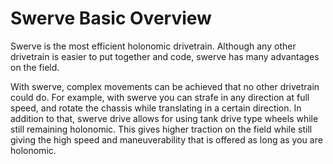 # Swerve Basic Overview

Swerve is the most efficient holonomic drivetrain. Although any other drivetrain is easier to put together and code, swerve has many advantages on the field.&#x20;

With swerve, complex movements can be achieved that no other drivetrain could do. For example, with swerve you can strafe in any direction at full speed, and rotate the chassis while translating in a certain direction. In addition to that, swerve drive allows for using tank drive type wheels while still remaining holonomic. This gives higher traction on the field while still giving the high speed and maneuverability that is offered as long as you are holonomic.
